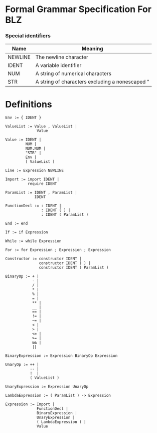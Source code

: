Formal Grammar Specification For BLZ
======

### Special identifiers

|Name|Meaning|
|-----|---------|
|NEWLINE|The newline character|
|IDENT|A variable identifier|
|NUM|A string of numerical characters|
|STR|A string of characters excluding a nonescaped "|


Definitions
=====

`Env := { IDENT }`

```
ValueList := Value , ValueList |
              Value
```

```
Value := IDENT |
         NUM |
         NUM.NUM |
         "STR" |
         Env |
         [ ValueList ]
```        

`Line := Expression NEWLINE`

```
Import := import IDENT |
          require IDENT
```

```
ParamList := IDENT , ParamList |
             IDENT
```

```
FunctionDecl := : IDENT |
                : IDENT ( ) |
                : IDENT ( ParamList )
```

`End := end`

`If := if Expression`

`While := while Expression`

`For := for Expression ; Expression ; Expression`

```
Constructor := constructor IDENT |
               constructor IDENT ( ) |
               constructor IDENT ( ParamList )
```

```
BinaryOp := + |
            - |
            / |
            * |
            % |
            = |
            ** |
            __ |
            == |
            != |
            ~= |
            < |
            > |
            <= |
            >= |
            && |
            ||
```

`BinaryExpression := Expression BinaryOp Expression`

```
UnaryOp := ++ |
           -- |
           !  |
           ( ValueList )
```

`UnaryExpression := Expression UnaryOp`

`LambdaExpression := ( ParamList ) -> Expression`

```
Expression := Import |
              FunctionDecl |
              BinaryExpression | 
              UnaryExpression |
              ( LambdaExpression ) |
              Value
```
